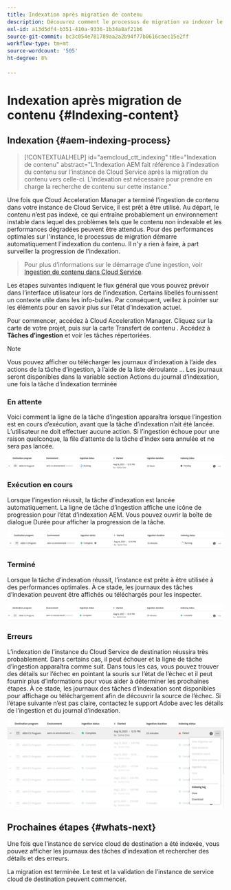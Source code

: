 ```yaml
---
title: Indexation après migration de contenu
description: Découvrez comment le processus de migration va indexer le contenu ingéré sur l’instance du Cloud Service de destination.
exl-id: a13d5df4-b351-410a-9336-1b34a8af21b6
source-git-commit: bc3c054e781789aa2a2b94f77b0616caec15e2ff
workflow-type: tm+mt
source-wordcount: '505'
ht-degree: 8%

---
```


# Indexation après migration de contenu {#Indexing-content}

## Indexation {#aem-indexing-process}

>[!CONTEXTUALHELP]
>id="aemcloud_ctt_indexing"
>title="Indexation de contenu"
>abstract="L’Indexation AEM fait référence à l’indexation du contenu sur l’instance de Cloud Service après la migration du contenu vers celle-ci. L’indexation est nécessaire pour prendre en charge la recherche de contenu sur cette instance."

Une fois que Cloud Acceleration Manager a terminé l’ingestion de contenu dans votre instance de Cloud Service, il est prêt à être utilisé. Au départ, le contenu n’est pas indexé, ce qui entraîne probablement un environnement instable dans lequel des problèmes tels que le contenu non indexable et les performances dégradées peuvent être attendus.
Pour des performances optimales sur l&#39;instance, le processus de migration démarre automatiquement l&#39;indexation du contenu. Il n&#39;y a rien à faire, à part surveiller la progression de l&#39;indexation.

> Pour plus d’informations sur le démarrage d’une ingestion, voir [Ingestion de contenu dans Cloud Service](/help/journey-migration/content-transfer-tool/using-content-transfer-tool/ingesting-content.md).

Les étapes suivantes indiquent le flux général que vous pouvez prévoir dans l’interface utilisateur lors de l’indexation. Certains libellés fournissent un contexte utile dans les info-bulles. Par conséquent, veillez à pointer sur les éléments pour en savoir plus sur l’état d’indexation actuel.

Pour commencer, accédez à Cloud Acceleration Manager. Cliquez sur la carte de votre projet, puis sur la carte Transfert de contenu . Accédez à **Tâches d’ingestion**
et voir les tâches répertoriées.

>[!NOTE]
>Vous pouvez afficher ou télécharger les journaux d’indexation à l’aide des actions de la tâche d’ingestion, à l’aide de la liste déroulante ... Les journaux seront disponibles dans la variable
> section Actions du journal d’indexation, une fois la tâche d’indexation terminée

### En attente

Voici comment la ligne de la tâche d’ingestion apparaîtra lorsque l’ingestion est en cours d’exécution, avant que la tâche d’indexation n’ait été lancée. L’utilisateur ne doit effectuer aucune action. Si l’ingestion échoue pour une raison quelconque, la file d’attente de la tâche d’index sera annulée et ne sera pas lancée.

![image](/help/journey-migration/content-transfer-tool/assets-indexing/pending.png)

### Exécution en cours

Lorsque l’ingestion réussit, la tâche d’indexation est lancée automatiquement. La ligne de tâche d’ingestion affiche une icône de progression pour l’état d’indexation AEM. Vous pouvez ouvrir la boîte de dialogue Durée pour afficher la progression de la tâche.

![image](/help/journey-migration/content-transfer-tool/assets-indexing/running.png)

### Terminé

Lorsque la tâche d’indexation réussit, l’instance est prête à être utilisée à des performances optimales. À ce stade, les journaux des tâches d’indexation peuvent être affichés ou téléchargés pour les inspecter.

![image](/help/journey-migration/content-transfer-tool/assets-indexing/complete.png)

### Erreurs

L’indexation de l’instance du Cloud Service de destination réussira très probablement. Dans certains cas, il peut échouer et la ligne de tâche d’ingestion apparaîtra comme suit. Dans tous les cas, vous pouvez trouver des détails sur l’échec en pointant la souris sur l’état de l’échec et il peut fournir plus d’informations pour vous aider à déterminer les prochaines étapes. À ce stade, les journaux des tâches d’indexation sont disponibles pour affichage ou téléchargement afin de découvrir la source de l’échec. Si l’étape suivante n’est pas claire, contactez le support Adobe avec les détails de l’ingestion et du journal d’indexation.

![image](/help/journey-migration/content-transfer-tool/assets-indexing/failed.png)

## Prochaines étapes {#whats-next}

Une fois que l’instance de service cloud de destination a été indexée, vous pouvez afficher les journaux des tâches d’indexation et rechercher des détails et des erreurs.

La migration est terminée. Le test et la validation de l’instance de service cloud de destination peuvent commencer.

